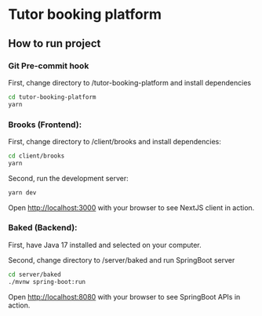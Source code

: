 # Tutor booking platform

## How to run project

### Git Pre-commit hook

First, change directory to /tutor-booking-platform and install dependencies

```bash
cd tutor-booking-platform
yarn
```

### Brooks (Frontend):

First, change directory to /client/brooks and install dependencies:

```bash
cd client/brooks
yarn
```

Second, run the development server:

```bash
yarn dev
```

Open [http://localhost:3000](http://localhost:3000) with your browser to see NextJS client in action.

### Baked (Backend):

First, have Java 17 installed and selected on your computer.

Second, change directory to /server/baked and run SpringBoot server

```bash
cd server/baked
./mvnw spring-boot:run
```

Open [http://localhost:8080](http://localhost:8080) with your browser to see SpringBoot APIs in action.
